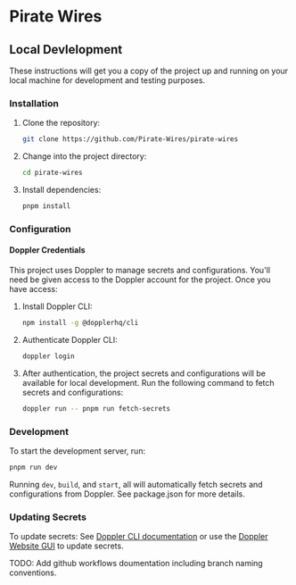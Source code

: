 # Pirate Wires


## Local Devlelopment

These instructions will get you a copy of the project up and running on your local machine for development and testing purposes.

### Installation

1. Clone the repository:

    ```bash
    git clone https://github.com/Pirate-Wires/pirate-wires
    ```

2. Change into the project directory:

    ```bash
    cd pirate-wires
    ```

3. Install dependencies:

    ```bash
    pnpm install
    ```

### Configuration

#### Doppler Credentials

This project uses Doppler to manage secrets and configurations. You'll need be given access to the Doppler account for the project. Once you have access:

1. Install Doppler CLI:

    ```bash
    npm install -g @dopplerhq/cli
    ```

2. Authenticate Doppler CLI:

    ```bash
    doppler login
    ```

3. After authentication, the project secrets and configurations will be available for local development. Run the following command to fetch secrets and configurations:

    ```bash
    doppler run -- pnpm run fetch-secrets
    ```

### Development

To start the development server, run:

```bash
pnpm run dev
```

Running  `dev`, `build`, and `start`, all will automatically fetch secrets and configurations from Doppler. See package.json for more details.

### Updating Secrets

To update secrets: See [Doppler CLI documentation](https://docs.doppler.com/docs/cli) or use the [Doppler Website GUI](https://dashboard.doppler.com/) to update secrets.


TODO: Add github workflows doumentation including branch naming conventions.
